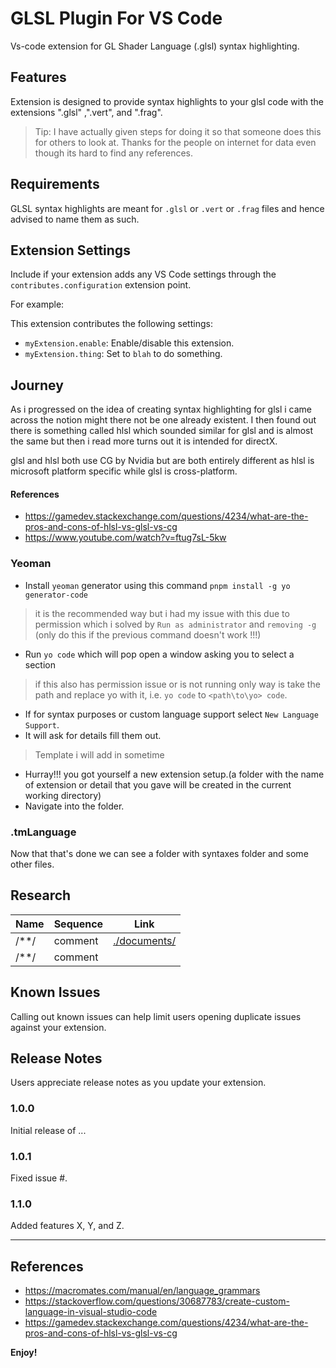 
# GLSL Plugin For VS Code

Vs-code extension for GL Shader Language (.glsl) syntax highlighting.

## Features

Extension is designed to provide syntax highlights to your glsl code with the extensions ".glsl" ,".vert", and ".frag".

> Tip: I have actually given steps for doing it so that someone does this for others to look at. Thanks for the people on internet for data even though its hard to find any references.

## Requirements

GLSL syntax highlights are meant for `.glsl` or `.vert` or `.frag` files and hence advised to name them as such.

## Extension Settings

Include if your extension adds any VS Code settings through the `contributes.configuration` extension point.

For example:

This extension contributes the following settings:

* `myExtension.enable`: Enable/disable this extension.
* `myExtension.thing`: Set to `blah` to do something.

## Journey
As i progressed on the idea of creating syntax highlighting for glsl i came across the notion might there not be one already existent. I then found out there is something called hlsl which sounded similar for glsl and is almost the same but then i read more turns out it is intended for directX.

glsl and hlsl both use CG by Nvidia but are both entirely different as hlsl is microsoft platform specific while glsl is cross-platform.
#### References

 - https://gamedev.stackexchange.com/questions/4234/what-are-the-pros-and-cons-of-hlsl-vs-glsl-vs-cg  
 - https://www.youtube.com/watch?v=ftug7sL-5kw	

### Yeoman
 - Install `yeoman` generator using this command
  `pnpm install -g yo generator-code` 
 >it is the recommended way but i had my issue with this due to permission which i solved by `Run as administrator` and `removing -g` (only do this if the previous command doesn't work !!!)
 - Run `yo code` which will pop open a window asking you to select a section
 > if this also has permission issue or is not running only way is take the path and replace yo with it, i.e. `yo code` to `<path\to\yo> code`.
 -  If for syntax purposes or custom language support select 
 `New Language Support`.
 - It will ask for details fill them out. 
 >Template i will add in sometime
 - Hurray!!! you got yourself a new extension setup.(a folder with the name of extension or detail that you gave will be created in the current working directory)
 - Navigate into the folder.
 
 ### .tmLanguage

Now that that's done we can see a folder with syntaxes folder and some other files.
   
 ## Research

|  Name| Sequence | Link | 
|--|--|--| 
|  /**/|comment  |[./documents/](comments.md)|
|  /**/|comment  | |








## Known Issues

Calling out known issues can help limit users opening duplicate issues against your extension.

## Release Notes

Users appreciate release notes as you update your extension.

### 1.0.0

Initial release of ...

### 1.0.1

Fixed issue #.

### 1.1.0

Added features X, Y, and Z.

---
## References

 - https://macromates.com/manual/en/language_grammars
 - https://stackoverflow.com/questions/30687783/create-custom-language-in-visual-studio-code
 - https://gamedev.stackexchange.com/questions/4234/what-are-the-pros-and-cons-of-hlsl-vs-glsl-vs-cg


**Enjoy!**
